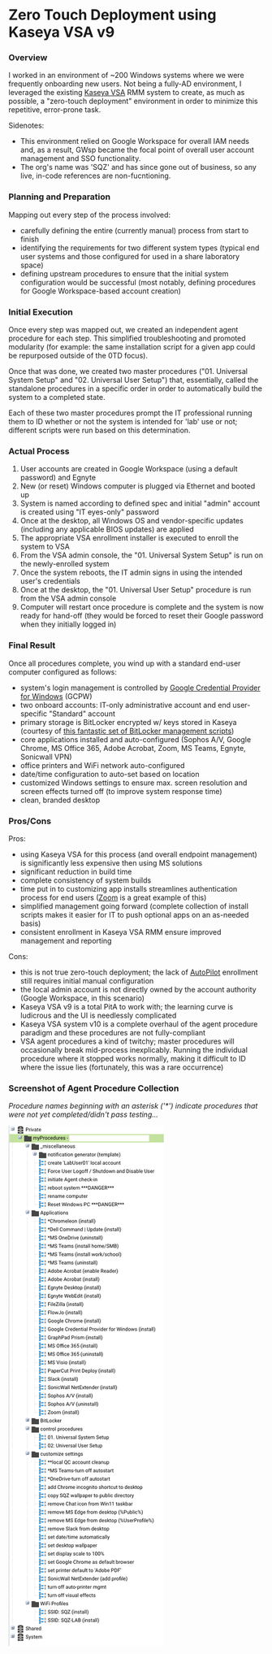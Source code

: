 # Zero Touch Deployment using Kaseya VSA v9

### Overview

I worked in an environment of ~200 Windows systems where we were frequently onboarding new users. Not being a fully-AD environment, I leveraged the existing [Kaseya VSA](https://www.kaseya.com/products/vsa/) RMM system to create, as much as possible, a "zero-touch deployment" environment in order to minimize this repetitive, error-prone task.

Sidenotes:
- This environment relied on Google Workspace for overall IAM needs and, as a result, GWsp became the focal point of overall user account management and SSO functionality.
- The org's name was 'SQZ' and has since gone out of business, so any live, in-code references are non-fucntioning.

### Planning and Preparation

Mapping out every step of the process involved:

- carefully defining the entire (currently manual) process from start to finish
- identifying the requirements for two different system types (typical end user systems and those configured for used in a share laboratory space)
- defining upstream procedures to ensure that the initial system configuration would be successful (most notably, defining procedures for Google Workspace-based account creation)

### Initial Execution

Once every step was mapped out, we created an independent agent procedure for each step. This simplified troubleshooting and promoted modularity (for example: the same installation script for a given app could be repurposed outside of the 0TD focus).

Once that was done, we created two master procedures ("01. Universal System Setup" and "02. Universal User Setup") that, essentially, called the standalone procedures in a specific order in order to automatically build the system to a completed state.

Each of these two master procedures prompt the IT professional running them to ID whether or not the system is intended for 'lab' use or not; different scripts were run based on this determination.

### Actual Process

1. User accounts are created in Google Workspace (using a default password) and Egnyte
2. New (or reset) Windows computer is plugged via Ethernet and booted up
3. System is named according to defined spec and initial "admin" account is created using "IT eyes-only" password
4. Once at the desktop, all Windows OS and vendor-specific updates (including any applicable BIOS updates) are applied
5. The appropriate VSA enrollment installer is executed to enroll the system to VSA
6. From the VSA admin console, the "01. Universal System Setup" is run on the newly-enrolled system
7. Once the system reboots, the IT admin signs in using the intended user's credentials
8. Once at the desktop, the "01. Universal User Setup" procedure is run from the VSA admin console
9. Computer will restart once procedure is complete and the system is now ready for hand-off (they would be forced to reset their Google password when they initially logged in)

### Final Result

Once all procedures complete, you wind up with a standard end-user computer configured as follows:

- system's login management is controlled by [Google Credential Provider for Windows](https://tools.google.com/dlpage/gcpw) (GCPW)
- two onboard accounts: IT-only administrative account and end user-specific "Standard" account
- primary storage is BitLocker encrypted w/ keys stored in Kaseya (courtesy of [this fantastic set of BitLocker management scripts](https://community.kaseya.com/community-comstore/discussion/39659))
- core applications installed and auto-configured (Sophos A/V, Google Chrome, MS Office 365, Adobe Acrobat, Zoom, MS Teams, Egnyte, Sonicwall VPN)
- office printers and WiFi network auto-configured
- date/time configuration to auto-set based on location
- customized Windows settings to ensure max. screen resolution and screen effects turned off (to improve system response time)
- clean, branded desktop

### Pros/Cons

Pros:

- using Kaseya VSA for this process (and overall endpoint management) is significantly less expensive then using MS solutions
- significant reduction in build time
- complete consistency of system builds
- time put in to customizing app installs streamlines authentication process for end users ([Zoom](https://support.zoom.com/hc/en/article?id=zm_kb&sysparm_article=KB0064484) is a great example of this)
- simplified management going forward (complete collection of install scripts makes it easier for IT to push optional apps on an as-needed basis)
- consistent enrollment in Kaseya VSA RMM ensure improved management and reporting

Cons:

- this is not true zero-touch deployment; the lack of [AutoPilot](https://learn.microsoft.com/en-us/autopilot/windows-autopilot) enrollment still requires initial manual configuration
- the local admin account is not directly owned by the account authority (Google Workspace, in this scenario)
- Kaseya VSA v9 is a total PitA to work with; the learning curve is ludicrous and the UI is needlessly complicated
- Kaseya VSA system v10 is a complete overhaul of the agent procedure paradigm and these procedures are not fully-compliant
- VSA agent procedures a kind of twitchy; master procedures will occasionally break mid-process inexplicably. Running the individual procedure where it stopped works normally, making it difficult to ID where the issue lies (fortunately, this was a rare occurrence)

### Screenshot of Agent Procedure Collection

_Procedure names beginning with an asterisk ('*') indicate procedures that were not yet completed/didn't pass testing..._

![Agent Procedures](https://github.com/chrisjscott/kaseya-vsa9-zeroTouchDeploy/blob/main/agentProcedures-myProcedures.png)
